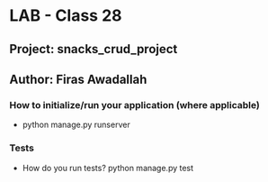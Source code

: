 # LAB - Class 28
## Project: snacks_crud_project
## Author: Firas Awadallah
### How to initialize/run your application (where applicable)
* python  manage.py runserver 
### Tests
* How do you run tests? python manage.py test